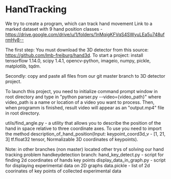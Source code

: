 # HandTracking

We try to create a program, which can track hand movement
Link to a marked dataset with 9 hand position classes - https://drive.google.com/drive/u/1/folders/1nMqigKFVqS4SWyuLEa5u748ufrmHy8--

The first step: You must download the 3D detector from this source: https://github.com/lmb-freiburg/hand3d.
To start a project: install tensorflow 1.14.0, scipy 1.4.1, opencv-python, imageio, numpy, pickle, matplotlib, tqdm.

Secondly: copy and paste all files from our git master branch to 3D  detector project.

To launch this project, you need to initialize command prompt window in root directory and type in "python parser.py --video={video_path}" where video_path is a name or location of a video you want to process. Then, when programm is finished, result video will appear as an "output.mp4" file in root directory.

utils/find_angle.py - a utility that allows you to describe the position of the hand in space relative to three coordinate axes. To use you need to import the method description_of_hand_position(Input: keypoint_coord3d_v -   [1, 21, 3] tf.float32 tensor, Normalizable 3D coordinates of  keypoints).

Note: in other branches (non master) located other trys of solving our hand tracking problem
    handkeydetection branch:
                            hand_key_detect.py - script for finding 2d coordinates of hands key points
                            display_data_in_graph.py - script for displaying experimental data on 2D graphs
                            data.pickle - list of 2d coorinates of key points of collected experimental data
                            
                            